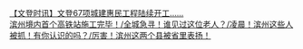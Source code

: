   
[【文登时讯】文登67项城建惠民工程陆续开工......](http://www.dianyue.me/archives/279/chfj92bvo6t9ogpg/)  
[滨州境内首个高铁站施工完毕！/全城急寻！谁见过这位老人？/凌晨！滨州这些人被抓！有你认识的吗？/厉害！滨州这两个县被省里表扬！](http://www.dianyue.me/archives/680/aoi8b3fyifdgbikn/)